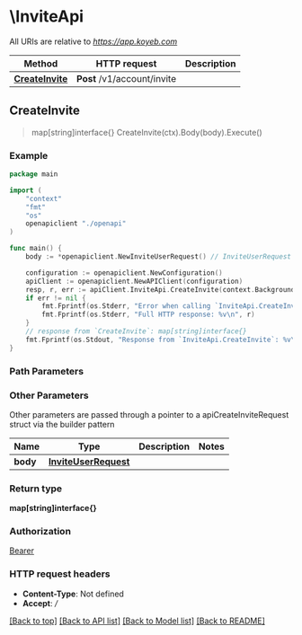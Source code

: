# \InviteApi

All URIs are relative to *https://app.koyeb.com*

Method | HTTP request | Description
------------- | ------------- | -------------
[**CreateInvite**](InviteApi.md#CreateInvite) | **Post** /v1/account/invite | 



## CreateInvite

> map[string]interface{} CreateInvite(ctx).Body(body).Execute()



### Example

```go
package main

import (
    "context"
    "fmt"
    "os"
    openapiclient "./openapi"
)

func main() {
    body := *openapiclient.NewInviteUserRequest() // InviteUserRequest | 

    configuration := openapiclient.NewConfiguration()
    apiClient := openapiclient.NewAPIClient(configuration)
    resp, r, err := apiClient.InviteApi.CreateInvite(context.Background()).Body(body).Execute()
    if err != nil {
        fmt.Fprintf(os.Stderr, "Error when calling `InviteApi.CreateInvite``: %v\n", err)
        fmt.Fprintf(os.Stderr, "Full HTTP response: %v\n", r)
    }
    // response from `CreateInvite`: map[string]interface{}
    fmt.Fprintf(os.Stdout, "Response from `InviteApi.CreateInvite`: %v\n", resp)
}
```

### Path Parameters



### Other Parameters

Other parameters are passed through a pointer to a apiCreateInviteRequest struct via the builder pattern


Name | Type | Description  | Notes
------------- | ------------- | ------------- | -------------
 **body** | [**InviteUserRequest**](InviteUserRequest.md) |  | 

### Return type

**map[string]interface{}**

### Authorization

[Bearer](../README.md#Bearer)

### HTTP request headers

- **Content-Type**: Not defined
- **Accept**: */*

[[Back to top]](#) [[Back to API list]](../README.md#documentation-for-api-endpoints)
[[Back to Model list]](../README.md#documentation-for-models)
[[Back to README]](../README.md)

